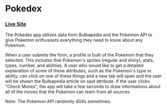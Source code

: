 # Pokedex

### [Live Site](https://bernardmurphy.net/pokedex)

The Pokedex app utilizes data from Bulbapedia and the Pokemon API to give Pokemon enthusiasts everything they need to know about any Pokemon.

When a user submits the form, a profile is built of the Pokemon that they selected. This includes that Pokemon's sprites (regular and shiny), stats, types, number, and abilities. A user who would like to get a detailed explanation of some of these attributes, such as the Pokemon's type or ability, can click on one of these things and a new tab will open and the user will be shown the Bulbapedia article on said attribute. If the user clicks "Check Moves", the app will take a few seconds to draw informations about all of the moves that the Pokemon can learn from all sources. 

Note: The Pokemon API randomly 404s sometimes. 
